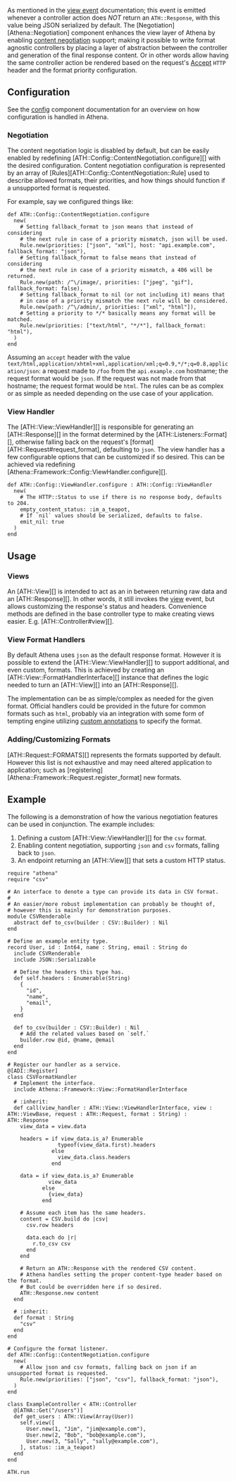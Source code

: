 As mentioned in the [view event](/components/#4-view-event) documentation; this event is emitted whenever a controller action does _NOT_ return an `ATH::Response`, with this value being JSON serialized by default. The [Negotiation][Athena::Negotiation] component enhances the view layer of Athena by enabling [content negotiation](https://tools.ietf.org/html/rfc7231#section-5.3) support; making it possible to write format agnostic controllers by placing a layer of abstraction between the controller and generation of the final response content. Or in other words allow having the same controller action be rendered based on the request's [Accept](https://developer.mozilla.org/en-US/docs/Web/HTTP/Headers/Accept) `HTTP` header and the format priority configuration.

## Configuration

See the [config](config.md) component documentation for an overview on how configuration is handled in Athena.

### Negotiation

The content negotiation logic is disabled by default, but can be easily enabled by redefining [ATH::Config::ContentNegotiation.configure][] with the desired configuration. Content negotiation configuration is represented by an array of [Rules][ATH::Config::ContentNegotiation::Rule] used to describe allowed formats, their priorities, and how things should function if a unsupported format is requested.

For example, say we configured things like:

```crystal
def ATH::Config::ContentNegotiation.configure
  new(
    # Setting fallback_format to json means that instead of considering
    # the next rule in case of a priority mismatch, json will be used.
    Rule.new(priorities: ["json", "xml"], host: "api.example.com", fallback_format: "json"),
    # Setting fallback_format to false means that instead of considering
    # the next rule in case of a priority mismatch, a 406 will be returned.
    Rule.new(path: /^\/image/, priorities: ["jpeg", "gif"], fallback_format: false),
    # Setting fallback_format to nil (or not including it) means that
    # in case of a priority mismatch the next rule will be considered.
    Rule.new(path: /^\/admin/, priorities: ["xml", "html"]),
    # Setting a priority to */* basically means any format will be matched.
    Rule.new(priorities: ["text/html", "*/*"], fallback_format: "html"),
  )
end
```

Assuming an `accept` header with the value `text/html,application/xhtml+xml,application/xml;q=0.9,*/*;q=0.8,application/json`: a request made to `/foo` from the `api.example.com` hostname; the request format would be `json`. If the request was not made from that hostname; the request format would be `html`. The rules can be as complex or as simple as needed depending on the use case of your application.

### View Handler

The [ATH::View::ViewHandler][] is responsible for generating an [ATH::Response][] in the format determined by the [ATH::Listeners::Format][], otherwise falling back on the request's [format][ATH::Request#request_format], defaulting to `json`. The view handler has a few configurable options that can be customized if so desired. This can be achieved via redefining [Athena::Framework::Config::ViewHandler.configure][].

```crystal
def ATH::Config::ViewHandler.configure : ATH::Config::ViewHandler
  new(
    # The HTTP::Status to use if there is no response body, defaults to 204.
    empty_content_status: :im_a_teapot,
    # If `nil` values should be serialized, defaults to false.
    emit_nil: true    
  )
end
```

## Usage

### Views

An [ATH::View][] is intended to act as an in between returning raw data and an [ATH::Response][]. In other words, it still invokes the [view](README.md#4-view-event) event, but allows customizing the response's status and headers. Convenience methods are defined in the base controller type to make creating views easier. E.g. [ATH::Controller#view][].

### View Format Handlers

By default Athena uses `json` as the default response format. However it is possible to extend the [ATH::View::ViewHandler][] to support additional, and even custom, formats. This is achieved by creating an [ATH::View::FormatHandlerInterface][] instance that defines the logic needed to turn an [ATH::View][] into an [ATH::Response][].

The implementation can be as simple/complex as needed for the given format. Official handlers could be provided in the future for common formats such as `html`, probably via an integration with some form of tempting engine utilizing [custom annotations](config.md#custom-annotations) to specify the format.

### Adding/Customizing Formats

[ATH::Request::FORMATS][] represents the formats supported by default. However this list is not exhaustive and may need altered application to application; such as [registering][Athena::Framework::Request.register_format] new formats.

## Example

The following is a demonstration of how the various negotiation features can be used in conjunction. The example includes:

1. Defining a custom [ATH::View::ViewHandler][] for the `csv` format.
1. Enabling content negotiation, supporting `json` and `csv` formats, falling back to `json`.
1. An endpoint returning an [ATH::View][] that sets a custom HTTP status.

```crystal
require "athena"
require "csv"

# An interface to denote a type can provide its data in CSV format.
#
# An easier/more robust implementation can probably be thought of,
# however this is mainly for demonstration purposes.
module CSVRenderable
  abstract def to_csv(builder : CSV::Builder) : Nil
end

# Define an example entity type.
record User, id : Int64, name : String, email : String do
  include CSVRenderable
  include JSON::Serializable

  # Define the headers this type has.
  def self.headers : Enumerable(String)
    {
      "id",
      "name",
      "email",
    }
  end

  def to_csv(builder : CSV::Builder) : Nil
    # Add the related values based on `self.`
    builder.row @id, @name, @email
  end
end

# Register our handler as a service.
@[ADI::Register]
class CSVFormatHandler
  # Implement the interface.
  include Athena::Framework::View::FormatHandlerInterface

  # :inherit:
  def call(view_handler : ATH::View::ViewHandlerInterface, view : ATH::ViewBase, request : ATH::Request, format : String) : ATH::Response
    view_data = view.data

    headers = if view_data.is_a? Enumerable
                typeof(view_data.first).headers
              else
                view_data.class.headers
              end

    data = if view_data.is_a? Enumerable
             view_data
           else
             {view_data}
           end

    # Assume each item has the same headers.
    content = CSV.build do |csv|
      csv.row headers

      data.each do |r|
        r.to_csv csv
      end
    end

    # Return an ATH::Response with the rendered CSV content.
    # Athena handles setting the proper content-type header based on the format.
    # But could be overridden here if so desired.
    ATH::Response.new content
  end

  # :inherit:
  def format : String
    "csv"
  end
end

# Configure the format listener.
def ATH::Config::ContentNegotiation.configure
  new(
    # Allow json and csv formats, falling back on json if an unsupported format is requested.
    Rule.new(priorities: ["json", "csv"], fallback_format: "json"),
  )
end

class ExampleController < ATH::Controller
  @[ATHA::Get("/users")]
  def get_users : ATH::View(Array(User))
    self.view([
      User.new(1, "Jim", "jim@example.com"),
      User.new(2, "Bob", "bob@example.com"),
      User.new(3, "Sally", "sally@example.com"),
    ], status: :im_a_teapot)
  end
end

ATH.run
```
